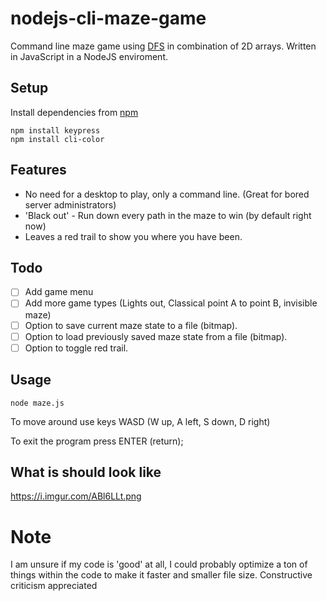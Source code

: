 # nodejs-cli-maze-game

Command line maze game using [DFS](https://en.wikipedia.org/wiki/Depth-first_search) in combination of 2D arrays.
Written in JavaScript in a NodeJS enviroment.

## Setup

Install dependencies from [npm](https://www.npmjs.com/)

```
npm install keypress
npm install cli-color
```

## Features

* No need for a desktop to play, only a command line. (Great for bored server administrators)
* 'Black out' - Run down every path in the maze to win (by default right now)
* Leaves a red trail to show you where you have been.

## Todo

* [ ] Add game menu
* [ ] Add more game types (Lights out, Classical point A to point B, invisible maze)
* [ ] Option to save current maze state to a file (bitmap).
* [ ] Option to load previously saved maze state from a file (bitmap).
* [ ] Option to toggle red trail.

## Usage

```
node maze.js
```

To move around use keys WASD (W up, A left, S down, D right)

To exit the program press ENTER (return);

## What is should look like

https://i.imgur.com/ABl6LLt.png

# Note

I am unsure if my code is 'good' at all, I could probably optimize a ton of things within the code to make it faster and smaller file size. Constructive criticism appreciated
